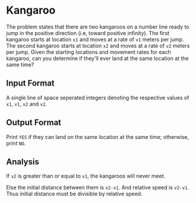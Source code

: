 # Kangaroo

The problem states that there are two kangaroos on a number line ready to jump in the positive direction (i.e, toward positive infinity). The first kangaroo starts at location  `x1` and moves at a rate of  `v1` meters per jump. The second kangaroo starts at location `x2`  and moves at a rate of  `v2` meters per jump. Given the starting locations and movement rates for each kangaroo, can you determine if they'll ever land at the same location at the same time?


## Input Format

A single line of space seperated integers denoting the respective values of `x1`, `v1`, `x2` and `v2`.

## Output Format

Print `YES` if they can land on the same location at the same time; otherwise, print `NO`.


## Analysis

If `v2` is greater than or equal to `v1`, the kangaroos will never meet.

Else the initial distance between them is `x2-x1`. And relative speed is `v2-v1`. Thus initial distance must be divisible by relative speed.
